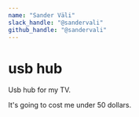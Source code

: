 ```yaml
---
name: "Sander Väli"
slack_handle: "@sandervali"
github_handle: "@sandervali"
---
```


# usb hub

<!-- Describe your board in 2-3 sentences. What are you making? What will it do? -->
Usb hub for my TV.
<!-- How much is it going to cost? -->
It's going to cost me under 50 dollars. 
<!-- Tell us a little bit about your design process. What were some challenges? What helped? ***Totally optional*** -->
